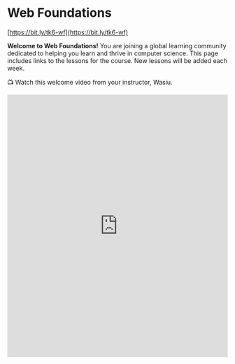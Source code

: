 # Web Foundations
[https://bit.ly/tk6-wf](https://bit.ly/tk6-wf)

**Welcome to Web Foundations!** You are joining a global learning community dedicated to helping you learn and thrive in computer science. This page includes links to the lessons for the course.  New lessons will be added each week.

<aside>


📺 Watch this welcome video from your instructor, Wasiu.

</aside>

<div style="position: relative; height: 100%; width: 100%;">
    <iframe width="100%" height="600" src="https://www.youtube.com/embed/j4ilyAbvsF4" title="Welcome to the web foundation course" frameborder="0" allow="accelerometer; autoplay; clipboard-write; encrypted-media; gyroscope; picture-in-picture" allowfullscreen></iframe>
</div>

## Completing Your Lessons

This page will include all the lessons for the class. Each week, Wasiu will add new lessons and assignments for you to work on. 
Bookmark this page to find all of your lessons. You can get to this page using: [https://bit.ly/tk6-wf](https://bit.ly/tk6-wf)

To find lessons, click the Table of Contents (three horizontal lines) on the top left corner of the page. You can also click the arrows to navigate to the next lesson. 

<aside>


📺 Watch this lesson navigation walkthrough video from Emmy, one of your community managers

</aside>

TODO: ADD EMMY's VIDEO WALKTHROUGH

## Program Schedule

Below is the overall schedule for the program. Each day, your community managers will post a "Daily Peak" in Discord to share events for the day.

<div style="width:100%;height:500px;"><iframe src="https://docs.google.com/presentation/embed?id=1hYxAvs5YTPG9M3EgkdsKMzuzMzxHWe6LmcKeOOG7Z3M" frameborder="0" sandbox="allow-scripts allow-popups allow-top-navigation-by-user-activation allow-forms allow-same-origin" allowfullscreen="" style="width: 100%; height: 100%; border-radius: 1px; pointer-events: auto; background-color: white;"></iframe></div>

---

Copyright © 2022 Kibo, Inc. All Rights Reserved.
